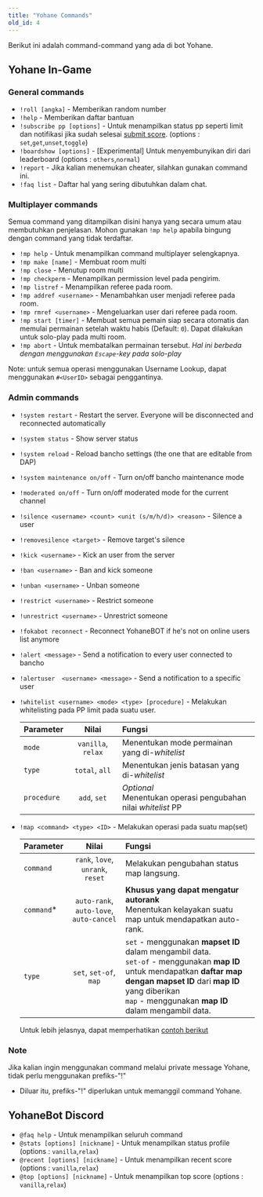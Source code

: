 ```yaml
---
title: "Yohane Commands"
old_id: 4
---
```

Berikut ini adalah command-command yang ada di bot Yohane.

## Yohane In-Game

### General commands
- `!roll [angka]` - Memberikan random number
- `!help` - Memberikan daftar bantuan
- `!subscribe pp [options]` - Untuk menampilkan status pp seperti limit dan notifikasi jika sudah selesai [submit score](https://cdn.discordapp.com/attachments/265909019976138754/801454622346444860/unknown.png). (options : `set`,`get`,`unset`,`toggle`)
- `!boardshow [options]` - [Experimental] Untuk menyembunyikan diri dari leaderboard (options : `others`,`normal`)
- `!report` - Jika kalian menemukan cheater, silahkan gunakan command ini.
- `!faq list` - Daftar hal yang sering dibutuhkan dalam chat.

### Multiplayer commands

Semua command yang ditampilkan disini hanya yang secara umum atau membutuhkan penjelasan. Mohon gunakan `!mp help` apabila bingung dengan command yang tidak terdaftar.

- `!mp help` - Untuk menampilkan command multiplayer selengkapnya.
- `!mp make [name]` - Membuat room multi
- `!mp close` - Menutup room multi
- `!mp checkperm` - Menampilkan permission level pada pengirim.
- `!mp listref` - Menampilkan referee pada room.
- `!mp addref <username>` - Menambahkan user menjadi referee pada room.
- `!mp rmref <username>` - Mengeluarkan user dari referee pada room.
- `!mp start [timer]` - Membuat semua pemain siap secara otomatis dan memulai permainan setelah waktu habis (Default: `0`). Dapat dilakukan untuk solo-play pada multi room.
- `!mp abort` - Untuk membatalkan permainan tersebut. *Hal ini berbeda dengan menggunakan `Escape`-key pada solo-play*

Note: untuk semua operasi menggunakan Username Lookup, dapat menggunakan `#<UserID>` sebagai penggantinya.

### Admin commands
- `!system restart` - Restart the server. Everyone will be disconnected and reconnected automatically
- `!system status` - Show server status
- `!system reload` - Reload bancho settings (the one that are editable from DAP)
- `!system maintenance on/off` - Turn on/off bancho maintenance mode
- `!moderated on/off` - Turn on/off moderated mode for the current channel
- `!silence <username> <count> <unit (s/m/h/d)> <reason>` - Silence a user
- `!removesilence <target>` - Remove target's silence
- `!kick <username>` - Kick an user from the server
- `!ban <username>` - Ban and kick someone
- `!unban <username>` - Unban someone
- `!restrict <username>` - Restrict someone
- `!unrestrict <username>` - Unrestrict someone  
- `!fokabot reconnect` - Reconnect YohaneBOT if he's not on online users list anymore  
- `!alert <message>` - Send a notification to every user connected to bancho
- `!alertuser  <username> <message>` - Send a notification to a specific user
- `!whitelist <username> <mode> <type> [procedure]` - Melakukan whitelisting pada PP limit pada suatu user.
    
    | Parameter | Nilai | Fungsi |
    | :-- | :-: | :-- |
    | `mode` | `vanilla`, `relax` | Menentukan mode permainan yang di-*whitelist* |
    | `type` | `total`, `all` | Menentukan jenis batasan yang di-*whitelist* |
    | `procedure` | `add`, `set` | *Optional*<br>Menentukan operasi pengubahan nilai *whitelist* PP |
- `!map <command> <type> <ID>` - Melakukan operasi pada suatu map(set)
    
    | Parameter | Nilai | Fungsi |
    | :-- | :-: | :-- |
    | `command` | `rank`, `love`, `unrank`, `reset` | Melakukan pengubahan status map langsung. |
    | `command`\* | `auto-rank`, `auto-love`, `auto-cancel` | **Khusus yang dapat mengatur autorank**<br>Menentukan kelayakan suatu map untuk mendapatkan auto-rank. |
    | `type` | `set`, `set-of`, `map` | `set` - menggunakan **mapset ID** dalam mengambil data.<br>`set-of` - menggunakan **map ID** untuk mendapatkan **daftar map dengan mapset ID** dari **map ID** yang diberikan<br>`map` - menggunakan **map ID** dalam mengambil data. |
    
    Untuk lebih jelasnya, dapat memperhatikan [contoh berikut](https://cdn.discordapp.com/attachments/265909019976138754/801471868699410473/unknown.png)

### Note
Jika kalian ingin menggunakan command melalui private message Yohane, tidak perlu menggunakan prefiks-"!"
- Diluar itu, prefiks-"!" diperlukan untuk memanggil command Yohane.

## YohaneBot Discord
- `@faq help` - Untuk menampilkan seluruh command
- `@stats [options] [nickname]` - Untuk menampilkan status profile (options : `vanilla`,`relax`)
- `@recent [options] [nickname]` - Untuk menampilkan recent score (options : `vanilla`,`relax`)
- `@top [options] [nickname]` - Untuk menampilkan top score (options : `vanilla`,`relax`)
